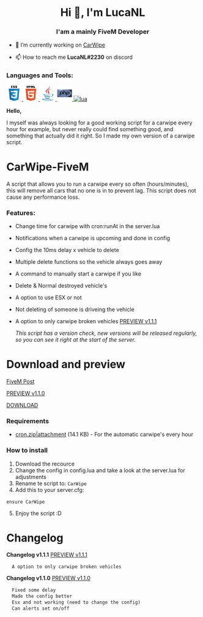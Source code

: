 <h1 align="center">Hi 👋, I'm LucaNL</h1>
<h3 align="center">I'am a mainly FiveM Developer</h3>

- 🔭 I’m currently working on [CarWipe](https://github.com/LucaNL/CarWipe-FiveM/)

- 📫 How to reach me **LucaNL#2230** on discord

<h3 align="left">Languages and Tools:</h3>
<p align="left"> <a href="https://www.w3schools.com/css/" target="_blank" rel="noreferrer"> <img src="https://raw.githubusercontent.com/devicons/devicon/master/icons/css3/css3-original-wordmark.svg" alt="css3" width="40" height="40"/> </a> <a href="https://www.w3.org/html/" target="_blank" rel="noreferrer"> <img src="https://raw.githubusercontent.com/devicons/devicon/master/icons/html5/html5-original-wordmark.svg" alt="html5" width="40" height="40"/> </a> <a href="https://www.java.com" target="_blank" rel="noreferrer"> <img src="https://raw.githubusercontent.com/devicons/devicon/master/icons/java/java-original.svg" alt="java" width="40" height="40"/> </a> <a href="https://www.php.net" target="_blank" rel="noreferrer"> <img src="https://raw.githubusercontent.com/devicons/devicon/master/icons/php/php-original.svg" alt="php" width="40" height="40"/> </a> <a href="https://www.lua.org" target="_blank" rel="noreferrer"> <img src="https://upload.wikimedia.org/wikipedia/commons/thumb/c/cf/Lua-Logo.svg/1024px-Lua-Logo.svg.png" alt="lua" width="40" height="40"/> </a> 
</p>


**Hello,**

I myself was always looking for a good working script for a carwipe every hour for example, but never really could find something good, and something that actually did it right. So I made my own version of a carwipe script.

# CarWipe-FiveM
A script that allows you to run a carwipe every so often (hours/minutes), this will remove all cars that no one is in to prevent lag. This script does not cause any performance loss.

### Features:

- Change time for carwipe with cron:runAt in the server.lua
- Notifications when a carwipe is upcoming and done in config
- Config the 10ms delay x vehicle to delete
- Multiple delete functions so the vehicle always goes away
- A command to manually start a carwipe if you like
- Delete & Normal destroyed vehicle's
- A option to use ESX or not
- Not deleting of someone is driveing the vehicle
- A option to only carwipe broken vehicles [PREVIEW v1.1.1](https://youtu.be/WGoHoXCuaVE)

  _This script has a version check, new versions will be released regularly, so you can see it right at the start of the server._
  
# Download and preview
[FiveM Post](https://forum.cfx.re/t/release-free-carwipe-fivem/4839898)

[PREVIEW v1.1.0](https://youtu.be/58E7WdJvPlQ)

[DOWNLOAD](https://github.com/LucaNL/CarWipe-FiveM/archive/refs/heads/main.zip) 

### Requirements

- [cron.zip|attachment](upload://bSrQkR78Dpy9HSCLK0rnlWxiH0p.zip) (14.1 KB) - For the automatic carwipe's every hour

### How to install
1. Download the recource
2. Change the config in config.lua and take a look at the server.lua for adjustments
3. Rename te script to: ```CarWipe```
4. Add this to your server.cfg:
```
ensure CarWipe
```
5. Enjoy the script :D

# Changelog
**Changelog v1.1.1** [PREVIEW v1.1.1](https://youtu.be/WGoHoXCuaVE)
```
  A option to only carwipe broken vehicles
```
  
**Changelog v1.1.0** [PREVIEW v1.1.0](https://youtu.be/58E7WdJvPlQ)
```
  Fixed some delay
  Made the config better
  Esx and not working (need to change the config)
  Can alerts set on/off
```

